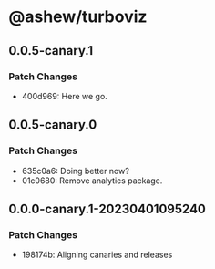 # @ashew/turboviz

## 0.0.5-canary.1

### Patch Changes

- 400d969: Here we go.

## 0.0.5-canary.0

### Patch Changes

- 635c0a6: Doing better now?
- 01c0680: Remove analytics package.

## 0.0.0-canary.1-20230401095240

### Patch Changes

- 198174b: Aligning canaries and releases
